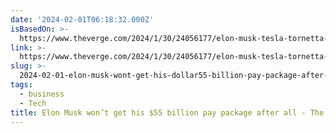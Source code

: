 ```yaml
---
date: '2024-02-01T06:18:32.000Z'
isBasedOn: >-
  https://www.theverge.com/2024/1/30/24056177/elon-musk-tesla-tornetta-55-billion-pay-package-rejected
link: >-
  https://www.theverge.com/2024/1/30/24056177/elon-musk-tesla-tornetta-55-billion-pay-package-rejected
slug: >-
  2024-02-01-elon-musk-wont-get-his-dollar55-billion-pay-package-after-all-the-verge
tags:
  - business
  - Tech
title: Elon Musk won’t get his $55 billion pay package after all - The Verge
---
```



